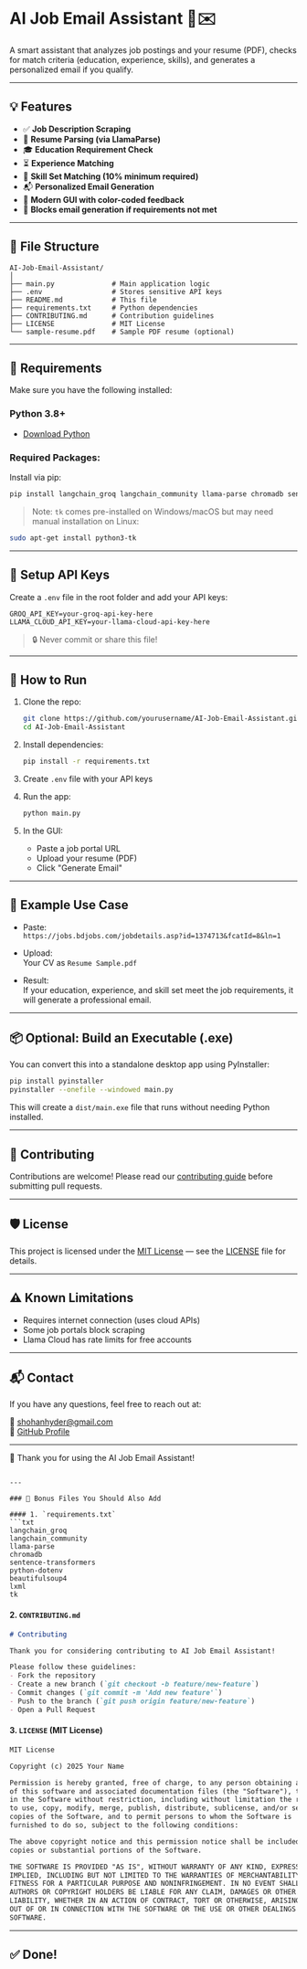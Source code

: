 
# AI Job Email Assistant 🤖✉️

A smart assistant that analyzes job postings and your resume (PDF), checks for match criteria (education, experience, skills), and generates a personalized email if you qualify.

---

## 💡 Features

- ✅ **Job Description Scraping**
- 📄 **Resume Parsing (via LlamaParse)**
- 🎓 **Education Requirement Check**
- ⏳ **Experience Matching**
- 🧠 **Skill Set Matching (10% minimum required)**
- 📬 **Personalized Email Generation**
- 🎨 **Modern GUI with color-coded feedback**
- 🚫 **Blocks email generation if requirements not met**

---

## 📁 File Structure

```
AI-Job-Email-Assistant/
│
├── main.py              # Main application logic
├── .env                 # Stores sensitive API keys
├── README.md            # This file
├── requirements.txt     # Python dependencies
├── CONTRIBUTING.md      # Contribution guidelines
├── LICENSE              # MIT License
└── sample-resume.pdf    # Sample PDF resume (optional)
```

---

## 🧰 Requirements

Make sure you have the following installed:

### Python 3.8+
- [Download Python](https://www.python.org/downloads/)

### Required Packages:
Install via pip:
```bash
pip install langchain_groq langchain_community llama-parse chromadb sentence-transformers python-dotenv beautifulsoup4 lxml tk
```

> Note: `tk` comes pre-installed on Windows/macOS but may need manual installation on Linux:
```bash
sudo apt-get install python3-tk
```

---

## 🔐 Setup API Keys

Create a `.env` file in the root folder and add your API keys:

```env
GROQ_API_KEY=your-groq-api-key-here
LLAMA_CLOUD_API_KEY=your-llama-cloud-api-key-here
```

> 🔒 Never commit or share this file!

---

## 🚀 How to Run

1. Clone the repo:
   ```bash
   git clone https://github.com/yourusername/AI-Job-Email-Assistant.git
   cd AI-Job-Email-Assistant
   ```

2. Install dependencies:
   ```bash
   pip install -r requirements.txt
   ```

3. Create `.env` file with your API keys

4. Run the app:
   ```bash
   python main.py
   ```

5. In the GUI:
   - Paste a job portal URL
   - Upload your resume (PDF)
   - Click "Generate Email"

---

## 🧪 Example Use Case

- Paste:  
  `https://jobs.bdjobs.com/jobdetails.asp?id=1374713&fcatId=8&ln=1`

- Upload:  
  Your CV as `Resume Sample.pdf`

- Result:  
  If your education, experience, and skill set meet the job requirements, it will generate a professional email.

---

## 📦 Optional: Build an Executable (.exe)

You can convert this into a standalone desktop app using PyInstaller:

```bash
pip install pyinstaller
pyinstaller --onefile --windowed main.py
```

This will create a `dist/main.exe` file that runs without needing Python installed.

---

## 🤝 Contributing

Contributions are welcome! Please read our [contributing guide](CONTRIBUTING.md) before submitting pull requests.

---

## 🛡️ License

This project is licensed under the [MIT License](LICENSE) — see the [LICENSE](LICENSE) file for details.

---

## ⚠️ Known Limitations

- Requires internet connection (uses cloud APIs)
- Some job portals block scraping
- Llama Cloud has rate limits for free accounts

---

## 📬 Contact

If you have any questions, feel free to reach out at:

📧 shohanhyder@gmail.com  
🔗 [GitHub Profile]([https://github.com/yourusername](https://github.com/shohan-hyder))

---

🚀 Thank you for using the AI Job Email Assistant!
```

---

### 📌 Bonus Files You Should Also Add

#### 1. `requirements.txt`
```txt
langchain_groq
langchain_community
llama-parse
chromadb
sentence-transformers
python-dotenv
beautifulsoup4
lxml
tk
```

#### 2. `CONTRIBUTING.md`
```md
# Contributing

Thank you for considering contributing to AI Job Email Assistant!

Please follow these guidelines:
- Fork the repository
- Create a new branch (`git checkout -b feature/new-feature`)
- Commit changes (`git commit -m 'Add new feature'`)
- Push to the branch (`git push origin feature/new-feature`)
- Open a Pull Request
```

#### 3. `LICENSE` (MIT License)
```txt
MIT License

Copyright (c) 2025 Your Name

Permission is hereby granted, free of charge, to any person obtaining a copy
of this software and associated documentation files (the "Software"), to deal
in the Software without restriction, including without limitation the rights
to use, copy, modify, merge, publish, distribute, sublicense, and/or sell
copies of the Software, and to permit persons to whom the Software is
furnished to do so, subject to the following conditions:

The above copyright notice and this permission notice shall be included in all
copies or substantial portions of the Software.

THE SOFTWARE IS PROVIDED "AS IS", WITHOUT WARRANTY OF ANY KIND, EXPRESS OR
IMPLIED, INCLUDING BUT NOT LIMITED TO THE WARRANTIES OF MERCHANTABILITY,
FITNESS FOR A PARTICULAR PURPOSE AND NONINFRINGEMENT. IN NO EVENT SHALL THE
AUTHORS OR COPYRIGHT HOLDERS BE LIABLE FOR ANY CLAIM, DAMAGES OR OTHER
LIABILITY, WHETHER IN AN ACTION OF CONTRACT, TORT OR OTHERWISE, ARISING FROM,
OUT OF OR IN CONNECTION WITH THE SOFTWARE OR THE USE OR OTHER DEALINGS IN THE
SOFTWARE.
```

---

## ✅ Done!
